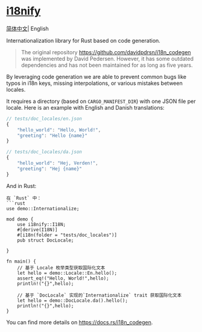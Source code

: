 # [i18nify](https://github.com/kingzcheung/i18nify)
[简体中文](./README_CN.md)| English

Internationalization library for Rust based on code generation.

> The original repository https://github.com/davidpdrsn/i18n_codegen was implemented by David Pedersen. However, it has some outdated dependencies and has not been maintained for as long as five years.

By leveraging code generation we are able to prevent common bugs like typos in i18n keys,
missing interpolations, or various mistakes between locales.

It requires a directory (based on `CARGO_MANIFEST_DIR`) with one JSON file per locale. Here is an example with English and
Danish translations:

```javascript
// tests/doc_locales/en.json
{
    "hello_world": "Hello, World!",
    "greeting": "Hello {name}"
}

// tests/doc_locales/da.json
{
    "hello_world": "Hej, Verden!",
    "greeting": "Hej {name}"
}
```

And in Rust:


```
在 `Rust` 中：
```rust
use demo::Internationalize;

mod demo {
    use i18nify::I18N;
    #[derive(I18N)]
    #[i18n(folder = "tests/doc_locales")]
    pub struct DocLocale;

}

fn main() {
    // 基于 Locale 枚举类型获取国际化文本
    let hello = demo::Locale::En.hello();
    assert_eq!("Hello, World!",hello);
    println!("{}",hello);

    // 基于 `DocLocale` 实现的`Internationalize` trait 获取国际化文本
    let hello = demo::DocLocale.da().hello();
    println!("{}",hello);
}

```

You can find more details on <https://docs.rs/i18n_codegen>.
